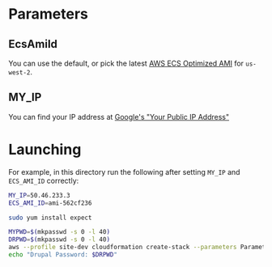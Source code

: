 # Parameters

## EcsAmiId

You can use the default, or pick the latest [AWS ECS Optimized AMI](http://docs.aws.amazon.com/AmazonECS/latest/developerguide/ecs-optimized_AMI.html) for `us-west-2`.

## MY_IP

You can find your IP address at [Google's "Your Public IP Address"](https://www.google.com/search?q=what+is+my+ip)

# Launching

For example, in this directory run the following after setting `MY_IP` and `ECS_AMI_ID` correctly:

```bash
MY_IP=50.46.233.3
ECS_AMI_ID=ami-562cf236

sudo yum install expect

MYPWD=$(mkpasswd -s 0 -l 40)
DRPWD=$(mkpasswd -s 0 -l 40)
aws --profile site-dev cloudformation create-stack --parameters ParameterKey=AsgMaxSize,ParameterValue=2 ParameterKey=CreateElasticLoadBalancer,ParameterValue=true ParameterKey=DrupalDBAllocatedStorage,ParameterValue=5 ParameterKey=DrupalDBEngine,ParameterValue=MySQL ParameterKey=DrupalDBInstanceClass,ParameterValue=db.t2.micro ParameterKey=DrupalDBName,ParameterValue=drupal ParameterKey=DrupalDBPassword,ParameterValue="${MYPWD}" ParameterKey=WebAdminPassword,ParameterValue="${DRPWD}" ParameterKey=DrupalDBUser,ParameterValue=drupal ParameterKey=DrupalMultiAZDatabase,ParameterValue=false ParameterKey=EcsAmiId,ParameterValue=${ECS_AMI_ID} ParameterKey=EcsClusterName,ParameterValue=default ParameterKey=EcsInstanceType,ParameterValue=t2.micro ParameterKey=IamRoleInstanceProfile,ParameterValue=ecsInstanceRole ParameterKey=KeyName,ParameterValue=ecs-login ParameterKey=SourceCidr,ParameterValue=${MY_IP}/32 --stack-name plainlychrist-$RANDOM --template-body "$(cat cloudformation.yaml)"
echo "Drupal Password: $DRPWD"
```
